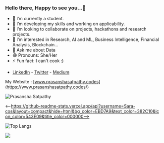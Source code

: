 ### Hello there, Happy to see you...👋

- 🔭 I’m currently a student.
- 🌱 I’m developing my skills and working on applicability.
- 👯 I’m looking to collaborate on projects, hackathons and research projects.
- 🤔 I’m interested in Research, AI and ML, Business Intelligence, Financial Analysis, Blockchain...
- 💬 Ask me about Data
- 😄 Pronouns: She/Her
- ⚡ Fun fact: I can't cook :)

* [LinkedIn](https://www.linkedin.com/in/prasansha-satpathy-b6b753195/) - [Twitter](https://twitter.com/cosmo_sat) - [Medium](https://medium.com/@prasansha.satpathy)

My Website : [www.prasanshasatpathy.codes](https://www.prasanshasatpathy.codes/)


</p><p align="left"> <img src="https://github-readme-stats.vercel.app/api?username=Sara-cos&layout=compact&hide=html&theme= graywhite" alt="Prasansha Satpathy" />&nbsp;&nbsp;&nbsp;&nbsp; </p>

<--https://github-readme-stats.vercel.app/api?username=Sara-cos&layout=compact&hide=html&bg_color=EBD7A9&text_color=382C10&icon_color=543E09&title_color=000000-->

![Top Langs](https://github-readme-stats.vercel.app/api/top-langs/?username=Sara-cos&layout=compact&bg_color=EBD7A9&text_color=382C10&icon_color=543E09&title_color=000000&)

![](https://komarev.com/ghpvc/?username=Sara-cos&color=lightgrey)
